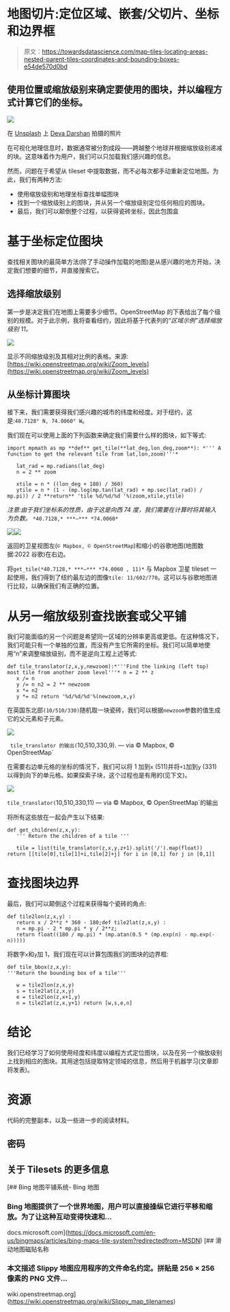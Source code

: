 # 地图切片:定位区域、嵌套/父切片、坐标和边界框

> 原文：<https://towardsdatascience.com/map-tiles-locating-areas-nested-parent-tiles-coordinates-and-bounding-boxes-e54de570d0bd>

## 使用位置或缩放级别来确定要使用的图块，并以编程方式计算它们的坐标。

![](img/cf1b75920a44af7b963c2465a4517c56.png)

在 [Unsplash](https://unsplash.com?utm_source=medium&utm_medium=referral) 上 [Deva Darshan](https://unsplash.com/@darshan394?utm_source=medium&utm_medium=referral) 拍摄的照片

在可视化地理信息时，数据通常被分割成段——跨越整个地球并根据缩放级别递减的块。这意味着作为用户，我们可以只加载我们感兴趣的信息。

然而，问题在于希望从 tileset 中提取数据，而不必每次都手动重新定位地图。为此，我们有两种方法:

*   使用缩放级别和地理坐标查找单幅图块
*   找到一个缩放级别上的图块，并从另一个缩放级别定位任何相应的图块。
*   最后，我们可以颠倒整个过程，以获得瓷砖坐标，因此包围盒

# 基于坐标定位图块

查找相关图块的最简单方法(除了手动操作加载的地图)是从感兴趣的地方开始，决定我们想要的细节，并直接搜索它。

## 选择缩放级别

第一步是决定我们在地图上需要多少细节。OpenStreetMap 的下表给出了每个级别的规模。对于此示例，我将查看纽约，因此将基于代表列的“*区域示例”选择缩放级别 11。*

![](img/4fac5904342b6ff46af6fd7963d18120.png)

显示不同缩放级别及其相对比例的表格。来源:[https://wiki.openstreetmap.org/wiki/Zoom_levels](https://wiki.openstreetmap.org/wiki/Zoom_levels)

## 从坐标计算图块

接下来，我们需要获得我们感兴趣的城市的纬度和经度。对于纽约，这是:`40.7128° N, 74.0060° W`。

我们现在可以使用上面的下列函数来确定我们需要什么样的图块，如下等式:

```
import mpmath as mp **def** get_tile(**lat_deg,lon_deg,zoom**): *''' A function to get the relevant tile from lat,lon,zoom)'''*

   lat_rad = mp.radians(lat_deg)
   n = 2 ** zoom

   xtile = n * ((lon_deg + 180) / 360)
   ytile = n * (1 - (mp.log(mp.tan(lat_rad) + mp.sec(lat_rad)) / mp.pi)) / 2 **return** 'tile %d/%d/%d '%(zoom,xtile,ytile)
```

*注意:由于我们坐标系的性质，由于这是向西 74 度，我们需要在计算时将其输入为负数。* `*40.7128,* ***—*** *74.0060*`

![](img/20150b650f4fff1d30bedf28f03a2e9b.png)![](img/898f20a71820a5e3e280784a54758006.png)

返回的卫星视图左(`© Mapbox, © OpenStreetMap`)和缩小的谷歌地图(地图数据:2022 谷歌)在右边。

将`get_tile(*40.7128,* ***—*** *74.0060 , 11)*` 与 Mapbox 卫星 tileset 一起使用，我们得到了纽约最左边的图像`tile: 11/602/770`。这可以与谷歌地图进行比较，以确保我们有正确的位置。

# 从另一缩放级别查找嵌套或父平铺

我们可能面临的另一个问题是希望同一区域的分辨率更高或更低。在这种情况下，我们可能只有一个单独的位置，而没有产生它所需的坐标。我们可以简单地使用“n”来调整缩放级别，而不是逆向工程上述等式:

```
def tile_translator(z,x,y,newzoom):*'''Find the linking (left top) most tile from another zoom level'''* n = 2 ** z
   x /= n
   y /= n n2 = 2 ** newzoom
   x *= n2
   y *= n2 return '%d/%d/%d'%(newzoom,x,y)
```

在英国东北部`(10/510/330)`随机取一块瓷砖，我们可以根据`newzoom`参数的值生成它的父元素和子元素。

![](img/53edcd634393be2882d2145637820ecc.png)

` tile_translator 的输出(`10,510,330,9). — via © Mapbox, © OpenStreetMap`

在需要右边单元格的坐标的情况下，我们可以将 1 加到`x` (511)并将`+1`加到`y` (331)以得到向下的单元格。如果探索子块，这个过程也是有用的(见下文)。

![](img/ca8090ef0449118df21946853c458b2a.png)

` tile_translator( `10,510,330,11) — via © Mapbox, © OpenStreetMap`的输出

将所有这些放在一起会产生以下结果:

```
def get_children(z,x,y):
   ''' Return the children of a tile '''

   tile = list(tile_translator(z,x,y,z+1).split('/').map(float)) return [[tile[0],tile[1]+i,tile[2]+j] for i in [0,1] for j in [0,1]]
```

# 查找图块边界

最后，我们可以颠倒这个过程来获得每个瓷砖的角点:

```
def tile2lon(z,x,y) :
   return x / 2**z * 360 - 180;def tile2lat(z,x,y) :
   n = mp.pi - 2 * mp.pi * y / 2**z;
   return float((180 / mp.pi) * (mp.atan(0.5 * (mp.exp(n) - mp.exp(-n)))))
```

将数字`x`和`y`加 1，我们现在可以计算包围我们的图块的边界框:

```
def tile_bbox(z,x,y):
'''Return the bounding box of a tile'''

   w = tile2lon(z,x,y)
   s = tile2lat(z,x,y) 
   e = tile2lon(z,x+1,y)
   n = tile2lat(z,x,y+1) return [w,s,e,n]
```

# 结论

我们已经学习了如何使用经度和纬度以编程方式定位图块，以及在另一个缩放级别上找到相应的图块。其用途包括提取特定领域的信息，然后用于机器学习(文章即将发表)。

# 资源

代码的完整副本，以及一些进一步的阅读材料。

## 密码

## 关于 Tilesets 的更多信息

[](https://docs.microsoft.com/en-us/bingmaps/articles/bing-maps-tile-system?redirectedfrom=MSDN) [## Bing 地图平铺系统- Bing 地图

### Bing 地图提供了一个世界地图，用户可以直接操纵它进行平移和缩放。为了让这种互动变得快速和…

docs.microsoft.com](https://docs.microsoft.com/en-us/bingmaps/articles/bing-maps-tile-system?redirectedfrom=MSDN) [](https://wiki.openstreetmap.org/wiki/Slippy_map_tilenames) [## 滑动地图磁贴名称

### 本文描述 Slippy 地图应用程序的文件命名约定。拼贴是 256 × 256 像素的 PNG 文件…

wiki.openstreetmap.org](https://wiki.openstreetmap.org/wiki/Slippy_map_tilenames)